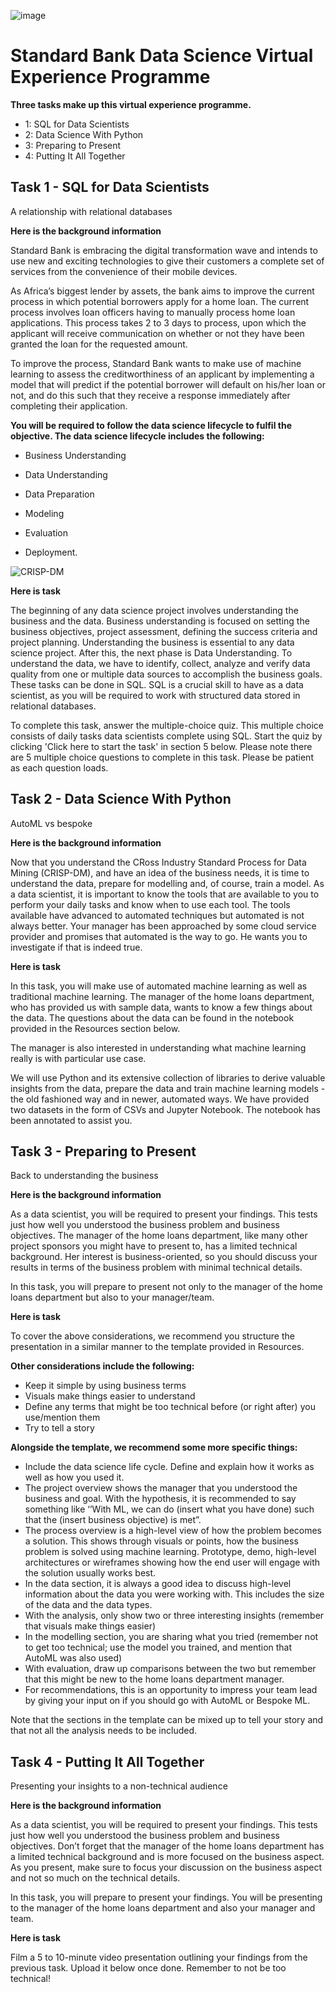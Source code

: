 ![image](https://github.com/DDDDNNNNNThanh/Standard-Bank-Data-Science-Virtual-Experience/assets/110702728/52429329-0a92-45f5-bcc1-c5f37dc096eb)
# Standard Bank Data Science Virtual Experience Programme

**Three tasks make up this virtual experience programme.**
- 1: SQL for Data Scientists
- 2: Data Science With Python
- 3: Preparing to Present
- 4: Putting It All Together
##  Task 1 - SQL for Data Scientists
A relationship with relational databases

**Here is the background information**

Standard Bank is embracing the digital transformation wave and intends to use new and exciting technologies to give their customers a complete set of services from the convenience of their mobile devices.

As Africa’s biggest lender by assets, the bank aims to improve the current process in which potential borrowers apply for a home loan. The current process involves loan officers having to manually process home loan applications. This process takes 2 to 3 days to process, upon which the applicant will receive communication on whether or not they have been granted the loan for the requested amount.

To improve the process, Standard Bank wants to make use of machine learning to assess the creditworthiness of an applicant by implementing a model that will predict if the potential borrower will default on his/her loan or not, and do this such that they receive a response immediately after completing their application.

**You will be required to follow the data science lifecycle to fulfil the objective. The data science lifecycle includes the following:**

- Business Understanding

- Data Understanding

- Data Preparation

- Modeling

- Evaluation

- Deployment.

![CRISP-DM](https://user-images.githubusercontent.com/27211670/206142421-404b73a0-ea12-4c10-ad7b-73445756b6b6.png)


**Here is task**

The beginning of any data science project involves understanding the business and the data. Business understanding is focused on setting the business objectives, project assessment, defining the success criteria and project planning. Understanding the business is essential to any data science project. After this, the next phase is Data Understanding. To understand the data, we have to identify, collect, analyze and verify data quality from one or multiple data sources to accomplish the business goals. These tasks can be done in SQL. SQL is a crucial skill to have as a data scientist, as you will be required to work with structured data stored in relational databases.

To complete this task, answer the multiple-choice quiz. This multiple choice consists of daily tasks data scientists complete using SQL. Start the quiz by clicking 'Click here to start the task' in section 5 below. Please note there are 5 multiple choice questions to complete in this task. Please be patient as each question loads.


##  Task 2 - Data Science With Python
AutoML vs bespoke

**Here is the background information**

Now that you understand the CRoss Industry Standard Process for Data Mining (CRISP-DM), and have an idea of the business needs, it is time to understand the data, prepare for modelling and, of course, train a model. As a data scientist, it is important to know the tools that are available to you to perform your daily tasks and know when to use each tool. The tools available have advanced to automated techniques but automated is not always better. Your manager has been approached by some cloud service provider and promises that automated is the way to go. He wants you to investigate if that is indeed true.

**Here is task**

In this task, you will make use of automated machine learning as well as traditional machine learning. The manager of the home loans department, who has provided us with sample data, wants to know a few things about the data. The questions about the data can be found in the notebook provided in the Resources section below. 

The manager is also interested in understanding what machine learning really is with particular use case.

We will use Python and its extensive collection of libraries to derive valuable insights from the data, prepare the data and train machine learning models - the old fashioned way and in newer, automated ways. We have provided two datasets in the form of CSVs and Jupyter Notebook. The notebook has been annotated to assist you.

##  Task 3 - Preparing to Present
Back to understanding the business

**Here is the background information**

As a data scientist, you will be required to present your findings. This tests just how well you understood the business problem and business objectives. The manager of the home loans department, like many other project sponsors you might have to present to, has a limited technical background. Her interest is business-oriented, so you should discuss your results in terms of the business problem with minimal technical details.

In this task, you will prepare to present not only to the manager of the home loans department but also to your manager/team.

**Here is task**

To cover the above considerations, we recommend you structure the presentation in a similar manner to the template provided in Resources. 

**Other considerations include the following:**

- Keep it simple by using business terms
- Visuals make things easier to understand
- Define any terms that might be too technical before (or right after) you use/mention them
- Try to tell a story

**Alongside the template, we recommend some more specific things:**

- Include the data science life cycle. Define and explain how it works as well as how you used it.
- The project overview shows the manager that you understood the business and goal. With the hypothesis, it is recommended to say something like ‘’With ML, we can do (insert what you have done) such that the (insert business objective) is met”.
- The process overview is a high-level view of how the problem becomes a solution. This shows through visuals or points, how the business problem is solved using machine learning. Prototype, demo, high-level architectures or wireframes showing how the end user will engage with the solution usually works best.
- In the data section, it is always a good idea to discuss high-level information about the data you were working with. This includes the size of the data and the data types.
- With the analysis, only show two or three interesting insights (remember that visuals make things easier)
- In the modelling section, you are sharing what you tried (remember not to get too technical; use the model you trained, and mention that AutoML was also used)
- With evaluation, draw up comparisons between the two but remember that this might be new to the home loans department manager.
- For recommendations, this is an opportunity to impress your team lead by giving your input on if you should go with AutoML or Bespoke ML.

Note that the sections in the template can be mixed up to tell your story and that not all the analysis needs to be included.

##  Task 4 - Putting It All Together
Presenting your insights to a non-technical audience

**Here is the background information**

As a data scientist, you will be required to present your findings. This tests just how well you understood the business problem and business objectives. Don’t forget that the manager of the home loans department has a limited technical background and is more focused on the business aspect. As you present, make sure to focus your discussion on the business aspect and not so much on the technical details. 

In this task,  you will prepare to present your findings. You will be presenting to the manager of the home loans department and also your manager and team.

**Here is task**

Film a 5 to 10-minute video presentation outlining your findings from the previous task. Upload it below once done. Remember to not be too technical!

